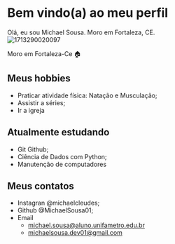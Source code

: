 # Bem vindo(a) ao meu perfil

Olá, eu sou Michael Sousa. Moro em Fortaleza, CE.  
![1713290020097](https://github.com/user-attachments/assets/9bd1e8cf-2146-44fb-80c6-91fcc70d68f9)

Moro em Fortaleza-Ce 🏠
## Meus hobbies

- Praticar atividade física: Natação e Musculação;
- Assistir a séries;
- Ir a igreja

## Atualmente estudando
- Git Github;
- Ciência de Dados com Python;
- Manutenção de computadores

## Meus contatos

- Instagran @michaelcleudes;
- Github @MichaelSousa01;
- Email 
  * michael.sousa@aluno.unifametro.edu.br
  * michaelsousa.dev01@gmail.com

